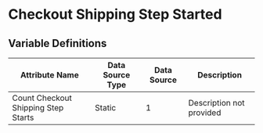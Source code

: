 # Checkout Shipping Step Started

### 

## Variable Definitions

| Attribute Name|Data Source Type|Data Source|Description|
| --- | --- | --- | --- |
|Count Checkout Shipping Step Starts|Static|1|Description not provided|



